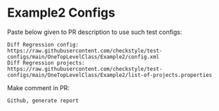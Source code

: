 # Example2 Configs
Paste below given to PR description to use such test configs:
```
Diff Regression config: https://raw.githubusercontent.com/checkstyle/test-configs/main/OneTopLevelClass/Example2/config.xml
Diff Regression projects: https://raw.githubusercontent.com/checkstyle/test-configs/main/OneTopLevelClass/Example2/list-of-projects.properties
```
Make comment in PR:
```
Github, generate report
```

